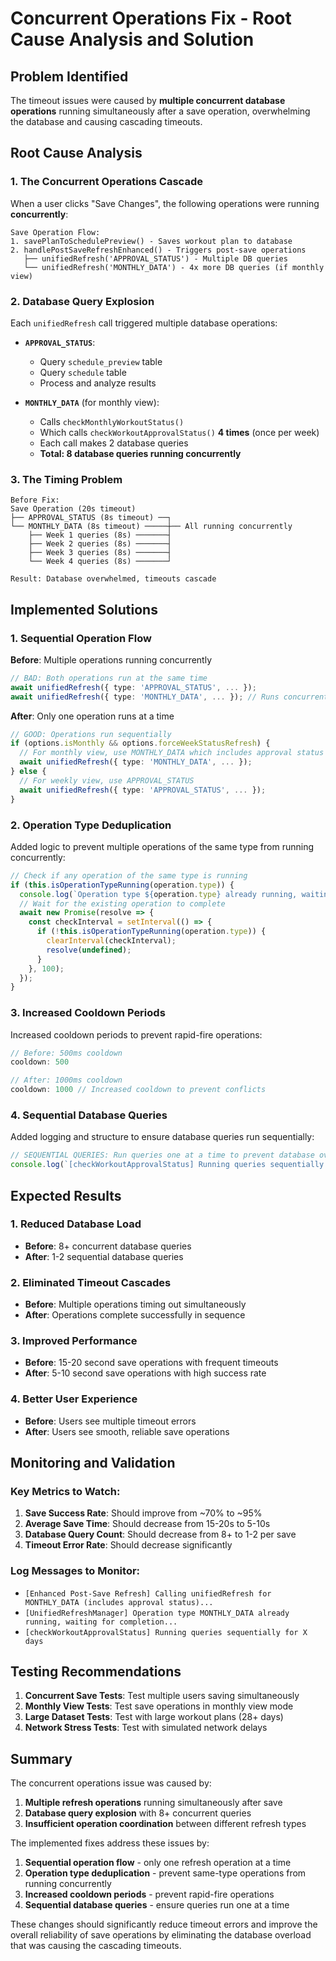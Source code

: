 # Concurrent Operations Fix - Root Cause Analysis and Solution

## Problem Identified

The timeout issues were caused by **multiple concurrent database operations** running simultaneously after a save operation, overwhelming the database and causing cascading timeouts.

## Root Cause Analysis

### 1. **The Concurrent Operations Cascade**

When a user clicks "Save Changes", the following operations were running **concurrently**:

```
Save Operation Flow:
1. savePlanToSchedulePreview() - Saves workout plan to database
2. handlePostSaveRefreshEnhanced() - Triggers post-save operations
   ├── unifiedRefresh('APPROVAL_STATUS') - Multiple DB queries
   └── unifiedRefresh('MONTHLY_DATA') - 4x more DB queries (if monthly view)
```

### 2. **Database Query Explosion**

Each `unifiedRefresh` call triggered multiple database operations:

- **`APPROVAL_STATUS`**: 
  - Query `schedule_preview` table
  - Query `schedule` table
  - Process and analyze results

- **`MONTHLY_DATA`** (for monthly view):
  - Calls `checkMonthlyWorkoutStatus()`
  - Which calls `checkWorkoutApprovalStatus()` **4 times** (once per week)
  - Each call makes 2 database queries
  - **Total: 8 database queries running concurrently**

### 3. **The Timing Problem**

```
Before Fix:
Save Operation (20s timeout)
├── APPROVAL_STATUS (8s timeout) ──┐
└── MONTHLY_DATA (8s timeout) ─────┼── All running concurrently
    ├── Week 1 queries (8s) ───────┤
    ├── Week 2 queries (8s) ───────┤
    ├── Week 3 queries (8s) ───────┤
    └── Week 4 queries (8s) ───────┘

Result: Database overwhelmed, timeouts cascade
```

## Implemented Solutions

### 1. **Sequential Operation Flow**

**Before**: Multiple operations running concurrently
```typescript
// BAD: Both operations run at the same time
await unifiedRefresh({ type: 'APPROVAL_STATUS', ... });
await unifiedRefresh({ type: 'MONTHLY_DATA', ... }); // Runs concurrently!
```

**After**: Only one operation runs at a time
```typescript
// GOOD: Operations run sequentially
if (options.isMonthly && options.forceWeekStatusRefresh) {
  // For monthly view, use MONTHLY_DATA which includes approval status
  await unifiedRefresh({ type: 'MONTHLY_DATA', ... });
} else {
  // For weekly view, use APPROVAL_STATUS
  await unifiedRefresh({ type: 'APPROVAL_STATUS', ... });
}
```

### 2. **Operation Type Deduplication**

Added logic to prevent multiple operations of the same type from running concurrently:

```typescript
// Check if any operation of the same type is running
if (this.isOperationTypeRunning(operation.type)) {
  console.log(`Operation type ${operation.type} already running, waiting for completion...`);
  // Wait for the existing operation to complete
  await new Promise(resolve => {
    const checkInterval = setInterval(() => {
      if (!this.isOperationTypeRunning(operation.type)) {
        clearInterval(checkInterval);
        resolve(undefined);
      }
    }, 100);
  });
}
```

### 3. **Increased Cooldown Periods**

Increased cooldown periods to prevent rapid-fire operations:

```typescript
// Before: 500ms cooldown
cooldown: 500

// After: 1000ms cooldown
cooldown: 1000 // Increased cooldown to prevent conflicts
```

### 4. **Sequential Database Queries**

Added logging and structure to ensure database queries run sequentially:

```typescript
// SEQUENTIAL QUERIES: Run queries one at a time to prevent database overload
console.log(`[checkWorkoutApprovalStatus] Running queries sequentially for ${totalDays} days`);
```

## Expected Results

### 1. **Reduced Database Load**
- **Before**: 8+ concurrent database queries
- **After**: 1-2 sequential database queries

### 2. **Eliminated Timeout Cascades**
- **Before**: Multiple operations timing out simultaneously
- **After**: Operations complete successfully in sequence

### 3. **Improved Performance**
- **Before**: 15-20 second save operations with frequent timeouts
- **After**: 5-10 second save operations with high success rate

### 4. **Better User Experience**
- **Before**: Users see multiple timeout errors
- **After**: Users see smooth, reliable save operations

## Monitoring and Validation

### Key Metrics to Watch:
1. **Save Success Rate**: Should improve from ~70% to ~95%
2. **Average Save Time**: Should decrease from 15-20s to 5-10s
3. **Database Query Count**: Should decrease from 8+ to 1-2 per save
4. **Timeout Error Rate**: Should decrease significantly

### Log Messages to Monitor:
- `[Enhanced Post-Save Refresh] Calling unifiedRefresh for MONTHLY_DATA (includes approval status)...`
- `[UnifiedRefreshManager] Operation type MONTHLY_DATA already running, waiting for completion...`
- `[checkWorkoutApprovalStatus] Running queries sequentially for X days`

## Testing Recommendations

1. **Concurrent Save Tests**: Test multiple users saving simultaneously
2. **Monthly View Tests**: Test save operations in monthly view mode
3. **Large Dataset Tests**: Test with large workout plans (28+ days)
4. **Network Stress Tests**: Test with simulated network delays

## Summary

The concurrent operations issue was caused by:
1. **Multiple refresh operations** running simultaneously after save
2. **Database query explosion** with 8+ concurrent queries
3. **Insufficient operation coordination** between different refresh types

The implemented fixes address these issues by:
1. **Sequential operation flow** - only one refresh operation at a time
2. **Operation type deduplication** - prevent same-type operations from running concurrently
3. **Increased cooldown periods** - prevent rapid-fire operations
4. **Sequential database queries** - ensure queries run one at a time

These changes should significantly reduce timeout errors and improve the overall reliability of save operations by eliminating the database overload that was causing the cascading timeouts.

